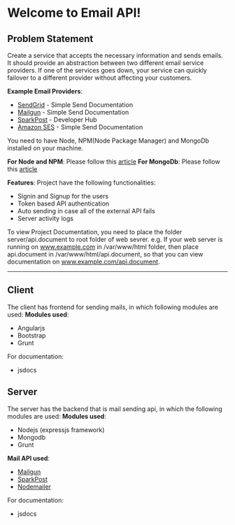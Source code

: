 Welcome to Email API!
===================

Problem Statement
----

Create a service that accepts the necessary information and sends emails. It should provide an abstraction between two different email service providers. If one of the services goes down, your service can quickly failover to a different provider without affecting your customers.

**Example Email Providers**:

 - [SendGrid](https://sendgrid.com/) - Simple Send Documentation
 - [Mailgun](https://www.mailgun.com/) - Simple Send Documentation
 - [SparkPost](https://www.sparkpost.com/) - Developer Hub
 - [Amazon SES](https://aws.amazon.com/ses/) - Simple Send Documentation

You need to have Node, NPM(Node Package Manager) and MongoDb installed on your machine.

**For Node and NPM**: Please follow this [article](https://docs.npmjs.com/getting-started/installing-node)
**For MongoDb**: Please follow this [article](https://docs.mongodb.com/getting-started/shell/installation/)

**Features**:
Project have the following functionalities:

 - Signin and Signup for the users
 - Token based API authentication
 - Auto sending in case all of the external API fails
 - Server activity logs


To view Project Documentation, you need to place the folder server/api.document to root folder of web sevrer.
e.g. If your web server is running on www.example.com in /var/www/html folder, then place api.document in /var/www/html/api.document, so that you can view documentation on www.example.com/api.document.


---------

Client
----

The client has frontend for sending mails, in which following modules are used:
**Modules used**:

 - Angularjs
 - Bootstrap
 - Grunt

For documentation:

- jsdocs

Server
----

The server has the backend that is mail sending api, in which the following modules are used:
**Modules used**:

 - Nodejs (expressjs framework)
 - Mongodb
 - Grunt

**Mail API used**:

 - [Mailgun](https://www.mailgun.com/)
 - [SparkPost](https://www.sparkpost.com/)
 - [Nodemailer](https://www.npmjs.com/package/nodemailer)

For documentation:

 - jsdocs
